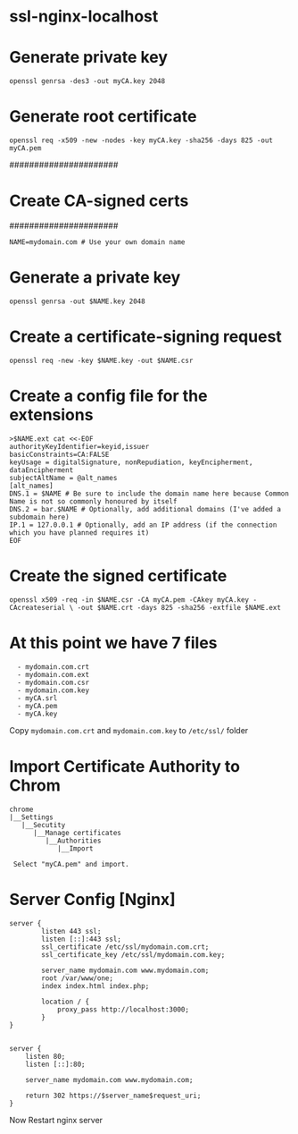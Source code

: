 # ssl-nginx-localhost

# Generate private key
    openssl genrsa -des3 -out myCA.key 2048
    
# Generate root certificate
    openssl req -x509 -new -nodes -key myCA.key -sha256 -days 825 -out myCA.pem

######################
# Create CA-signed certs
######################

    NAME=mydomain.com # Use your own domain name
    
# Generate a private key
    openssl genrsa -out $NAME.key 2048
    
# Create a certificate-signing request
    openssl req -new -key $NAME.key -out $NAME.csr
    
# Create a config file for the extensions
  ```
  >$NAME.ext cat <<-EOF
  authorityKeyIdentifier=keyid,issuer
  basicConstraints=CA:FALSE
  keyUsage = digitalSignature, nonRepudiation, keyEncipherment, dataEncipherment
  subjectAltName = @alt_names
  [alt_names]
  DNS.1 = $NAME # Be sure to include the domain name here because Common Name is not so commonly honoured by itself
  DNS.2 = bar.$NAME # Optionally, add additional domains (I've added a subdomain here)
  IP.1 = 127.0.0.1 # Optionally, add an IP address (if the connection which you have planned requires it)
  EOF
  ```
# Create the signed certificate
    openssl x509 -req -in $NAME.csr -CA myCA.pem -CAkey myCA.key -CAcreateserial \ -out $NAME.crt -days 825 -sha256 -extfile $NAME.ext
    
# At this point we have 7 files
```
  - mydomain.com.crt
  - mydomain.com.ext
  - mydomain.com.csr
  - mydomain.com.key
  - myCA.srl
  - myCA.pem
  - myCA.key
  ```
Copy `mydomain.com.crt` and `mydomain.com.key` to `/etc/ssl/` folder

# Import Certificate Authority to Chrom
```
chrome
|__Settings
   |__Secutity
      |__Manage certificates
         |__Authorities
            |__Import
            
 Select "myCA.pem" and import.
 ```
    
# Server Config [Nginx]
```
server {
        listen 443 ssl;
        listen [::]:443 ssl;
        ssl_certificate /etc/ssl/mydomain.com.crt;
        ssl_certificate_key /etc/ssl/mydomain.com.key;

        server_name mydomain.com www.mydomain.com;
        root /var/www/one;
        index index.html index.php;

        location / {
            proxy_pass http://localhost:3000;
        }
}


server {
    listen 80;
    listen [::]:80;

    server_name mydomain.com www.mydomain.com;

    return 302 https://$server_name$request_uri;
}
```
Now Restart nginx server
